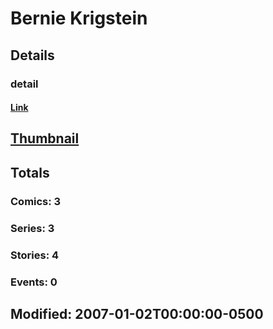 # Bernie  Krigstein 
## Details
### detail
#### [Link](http://marvel.com/comics/creators/1535/bernie_krigstein?utm_campaign=apiRef&utm_source=225578a89fc76f3d20fbffda5d17a88d)
## [Thumbnail](http://i.annihil.us/u/prod/marvel/i/mg/b/40/image_not_available.jpg)
## Totals
### Comics: 3
### Series: 3
### Stories: 4
### Events: 0
## Modified: 2007-01-02T00:00:00-0500